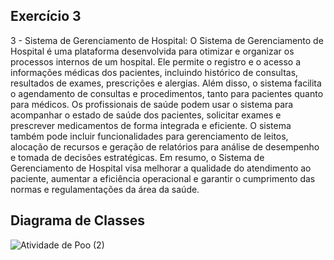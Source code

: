 ## Exercício 3
3 - Sistema de Gerenciamento de Hospital:
O Sistema de Gerenciamento de Hospital é uma plataforma desenvolvida para otimizar e organizar
os processos internos de um hospital. Ele permite o registro e o acesso a informações médicas dos
pacientes, incluindo histórico de consultas, resultados de exames, prescrições e alergias. Além disso,
o sistema facilita o agendamento de consultas e procedimentos, tanto para pacientes quanto para
médicos. Os profissionais de saúde podem usar o sistema para acompanhar o estado de saúde dos
pacientes, solicitar exames e prescrever medicamentos de forma integrada e eficiente. O sistema
também pode incluir funcionalidades para gerenciamento de leitos, alocação de recursos e geração
de relatórios para análise de desempenho e tomada de decisões estratégicas. Em resumo, o Sistema
de Gerenciamento de Hospital visa melhorar a qualidade do atendimento ao paciente, aumentar a
eficiência operacional e garantir o cumprimento das normas e regulamentações da área da saúde.

## Diagrama de Classes
![Atividade de Poo (2)](https://github.com/user-attachments/assets/3799bf0d-0422-44df-8ca3-17b9eada282d)

